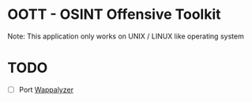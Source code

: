 # OOTT - OSINT Offensive Toolkit
Note: This application only works on UNIX / LINUX like operating system

# TODO
- [ ] Port [Wappalyzer](https://github.com/wappalyzer/wappalyzer)
